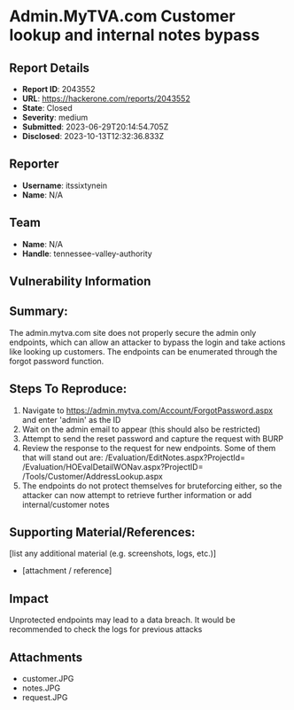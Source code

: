# Admin.MyTVA.com Customer lookup and internal notes bypass

## Report Details
- **Report ID**: 2043552
- **URL**: https://hackerone.com/reports/2043552
- **State**: Closed
- **Severity**: medium
- **Submitted**: 2023-06-29T20:14:54.705Z
- **Disclosed**: 2023-10-13T12:32:36.833Z

## Reporter
- **Username**: itssixtynein
- **Name**: N/A

## Team
- **Name**: N/A
- **Handle**: tennessee-valley-authority

## Vulnerability Information
## Summary:
The admin.mytva.com site does not properly secure the admin only endpoints, which can allow an attacker to bypass the login and take actions like looking up customers. The endpoints can be enumerated through the forgot password function.

## Steps To Reproduce:


  1. Navigate to https://admin.mytva.com/Account/ForgotPassword.aspx and enter 'admin' as the ID
  2. Wait on the admin email to appear (this should also be restricted)
  3. Attempt to send the reset password and capture the request with BURP
4. Review the response to the request for new endpoints. Some of them that will stand out are:
/Evaluation/EditNotes.aspx?ProjectId=
/Evaluation/HOEvalDetailWONav.aspx?ProjectID=
/Tools/Customer/AddressLookup.aspx
5. The endpoints do not protect themselves for bruteforcing either, so the attacker can now attempt to retrieve further information or add internal/customer notes

## Supporting Material/References:
[list any additional material (e.g. screenshots, logs, etc.)]

  * [attachment / reference]

## Impact

Unprotected endpoints may lead to a data breach. It would be recommended to check the logs for previous attacks

## Attachments
- customer.JPG
- notes.JPG
- request.JPG
